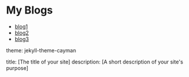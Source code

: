   # My Blogs
  - [blog1](./blog1.md)
  - [blog2](./blog2.md)
  - [blog3](./blog3.md)
  
  theme: jekyll-theme-cayman
  
  title: [The title of your site]
  description: [A short description of your site's purpose]